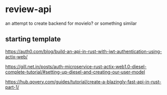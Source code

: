 # review-api

an attempt to create backend for movielo? or something similar

## starting template

https://auth0.com/blog/build-an-api-in-rust-with-jwt-authentication-using-actix-web/

https://gill.net.in/posts/auth-microservice-rust-actix-web1.0-diesel-complete-tutorial/#setting-up-diesel-and-creating-our-user-model

https://hub.qovery.com/guides/tutorial/create-a-blazingly-fast-api-in-rust-part-1/
